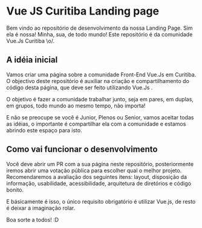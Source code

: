 # Vue JS Curitiba Landing page

Bem vindo ao repositório de desenvolvimento da nossa Landing Page. Sim ela é nossa! Minha, sua, de todo mundo! Este repositório é da comunidade Vue.Js Curitiba \o/.

## A idéia inicial

Vamos criar uma página sobre a comunidade Front-End Vue.Js em Curitiba. O objectivo deste repositório é auxiliar na criação e compartilhamento do código desta página, que deve ser feito utilizando Vue.Js .

O objetivo é fazer a comunidade trabalhar junto, seja em pares, em duplas, em grupos, todo mundo ao mesmo tempo, não importa!

E não se preocupe se você é Junior, Plenos ou Senior, vamos aceitar todas as idéias, o importante é compartilhar ela com a comunidade e estamos abrindo este espaço para isto.

## Como vai funcionar o desenvolvimento

Você deve abrir um PR com a sua página neste repositório, posteriormente iremos abrir uma votação pública para escolher qual o melhor projeto. Recomendaremos a avaliação dos seguintes itens: layout, disposição da informação, usabilidade, acessibilidade, arquitetura de diretórios e código bonito.

E básicamente é isso, o único requisito obrigatório é utilizar Vue.js, de resto é deixar a imaginação rolar.

Boa sorte a todos! :D
